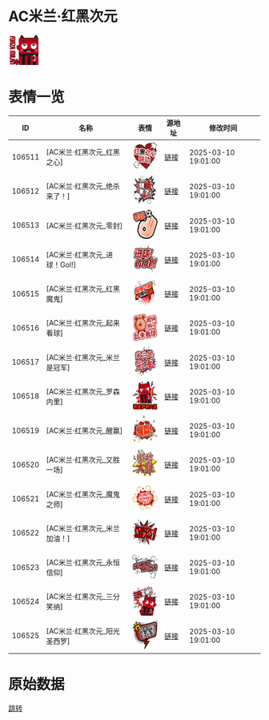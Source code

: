 # AC米兰·红黑次元

<img src="./cover.png" height="60" alt="cover" />

# 表情一览

|ID|名称|表情|源地址|修改时间|
|----|----|----|----|----|
|106511|[AC米兰·红黑次元_红黑之心]|<img src="./pic/106511_%5BAC米兰·红黑次元_红黑之心%5D.png" height="60" alt="红黑之心"/>|[链接](https://i0.hdslb.com/bfs/garb/889691a69d90de80dc4669c06d8971b6025ea885.png)|2025-03-10 19:01:00|
|106512|[AC米兰·红黑次元_绝杀来了！]|<img src="./pic/106512_%5BAC米兰·红黑次元_绝杀来了！%5D.png" height="60" alt="绝杀来了！"/>|[链接](https://i0.hdslb.com/bfs/garb/31342c178cbc78b41f1044f4e803350e0b8076fd.png)|2025-03-10 19:01:00|
|106513|[AC米兰·红黑次元_零封]|<img src="./pic/106513_%5BAC米兰·红黑次元_零封%5D.png" height="60" alt="零封"/>|[链接](https://i0.hdslb.com/bfs/garb/a919bb6f3edaeaa21c612b0124e4f4e63d429a29.png)|2025-03-10 19:01:00|
|106514|[AC米兰·红黑次元_进球！Gol!]|<img src="./pic/106514_%5BAC米兰·红黑次元_进球！Gol!%5D.png" height="60" alt="进球！Gol!"/>|[链接](https://i0.hdslb.com/bfs/garb/2f0fdc924a94fbc4509cdc4c3a509a8043dda7c7.png)|2025-03-10 19:01:00|
|106515|[AC米兰·红黑次元_红黑魔鬼]|<img src="./pic/106515_%5BAC米兰·红黑次元_红黑魔鬼%5D.png" height="60" alt="红黑魔鬼"/>|[链接](https://i0.hdslb.com/bfs/garb/7893cb182f1716988273f00951373531973cb532.png)|2025-03-10 19:01:00|
|106516|[AC米兰·红黑次元_起来看球]|<img src="./pic/106516_%5BAC米兰·红黑次元_起来看球%5D.png" height="60" alt="起来看球"/>|[链接](https://i0.hdslb.com/bfs/garb/4c31399191a1d82073cde269cf9c2c98116feec4.png)|2025-03-10 19:01:00|
|106517|[AC米兰·红黑次元_米兰是冠军]|<img src="./pic/106517_%5BAC米兰·红黑次元_米兰是冠军%5D.png" height="60" alt="米兰是冠军"/>|[链接](https://i0.hdslb.com/bfs/garb/7a8d5877bda926e98adb546f4ee22e4af7f91b00.png)|2025-03-10 19:01:00|
|106518|[AC米兰·红黑次元_罗森内里]|<img src="./pic/106518_%5BAC米兰·红黑次元_罗森内里%5D.png" height="60" alt="罗森内里"/>|[链接](https://i0.hdslb.com/bfs/garb/c808bf3c7ed5db83fa172ece4806450a4c284084.png)|2025-03-10 19:01:00|
|106519|[AC米兰·红黑次元_醒赢]|<img src="./pic/106519_%5BAC米兰·红黑次元_醒赢%5D.png" height="60" alt="醒赢"/>|[链接](https://i0.hdslb.com/bfs/garb/6dbe8e49cece19b25cec7f2b2f7f7b0412531a83.png)|2025-03-10 19:01:00|
|106520|[AC米兰·红黑次元_又胜一场]|<img src="./pic/106520_%5BAC米兰·红黑次元_又胜一场%5D.png" height="60" alt="又胜一场"/>|[链接](https://i0.hdslb.com/bfs/garb/925801027260d80a36f9dbabc4f3790c3203d60d.png)|2025-03-10 19:01:00|
|106521|[AC米兰·红黑次元_魔鬼之师]|<img src="./pic/106521_%5BAC米兰·红黑次元_魔鬼之师%5D.png" height="60" alt="魔鬼之师"/>|[链接](https://i0.hdslb.com/bfs/garb/743aa6a4dc46eccd7d6b810f9bab7efd216e8069.png)|2025-03-10 19:01:00|
|106522|[AC米兰·红黑次元_米兰加油！]|<img src="./pic/106522_%5BAC米兰·红黑次元_米兰加油！%5D.png" height="60" alt="米兰加油！"/>|[链接](https://i0.hdslb.com/bfs/garb/2084ae50bc4c183832fd5a4ecba1f88744689a94.png)|2025-03-10 19:01:00|
|106523|[AC米兰·红黑次元_永恒信仰]|<img src="./pic/106523_%5BAC米兰·红黑次元_永恒信仰%5D.png" height="60" alt="永恒信仰"/>|[链接](https://i0.hdslb.com/bfs/garb/c3847b072d7b2e749550d0f8824fa992d4cfdc67.png)|2025-03-10 19:01:00|
|106524|[AC米兰·红黑次元_三分笑纳]|<img src="./pic/106524_%5BAC米兰·红黑次元_三分笑纳%5D.png" height="60" alt="三分笑纳"/>|[链接](https://i0.hdslb.com/bfs/garb/28faefb93a3bd1cd6d61400594d8279cc537b5d8.png)|2025-03-10 19:01:00|
|106525|[AC米兰·红黑次元_阳光圣西罗]|<img src="./pic/106525_%5BAC米兰·红黑次元_阳光圣西罗%5D.png" height="60" alt="阳光圣西罗"/>|[链接](https://i0.hdslb.com/bfs/garb/f37df8ef411d86f694e58a32664002c56b65715d.png)|2025-03-10 19:01:00|

# 原始数据

[跳转](./raw.json)

